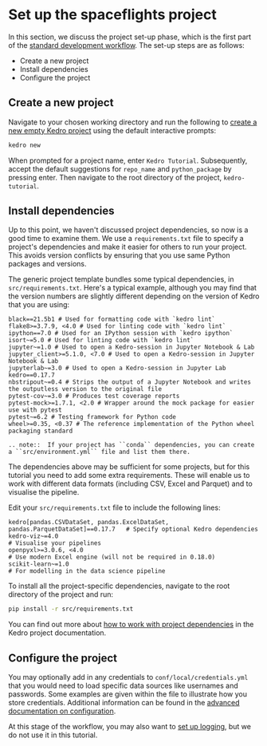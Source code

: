# Set up the spaceflights project

In this section, we discuss the project set-up phase, which is the first part of the [standard development workflow](./01_spaceflights_tutorial.md#kedro-project-development-workflow). The set-up steps are as follows:

* Create a new project
* Install dependencies
* Configure the project

## Create a new project

Navigate to your chosen working directory and run the following to [create a new empty Kedro project](../02_get_started/04_new_project.md#create-a-new-project-interactively) using the default interactive prompts:

```bash
kedro new
```

When prompted for a project name, enter `Kedro Tutorial`. Subsequently, accept the default suggestions for `repo_name` and `python_package` by pressing enter. Then navigate to the root directory of the project, `kedro-tutorial`.

## Install dependencies

Up to this point, we haven't discussed project dependencies, so now is a good time to examine them. We use a `requirements.txt` file to specify a project's dependencies and make it easier for others to run your project. This avoids version conflicts by ensuring that you use same Python packages and versions.

The generic project template bundles some typical dependencies, in `src/requirements.txt`. Here's a typical example, although you may find that the version numbers are slightly different depending on the version of Kedro that you are using:

```text
black==21.5b1 # Used for formatting code with `kedro lint`
flake8>=3.7.9, <4.0 # Used for linting code with `kedro lint`
ipython==7.0 # Used for an IPython session with `kedro ipython`
isort~=5.0 # Used for linting code with `kedro lint`
jupyter~=1.0 # Used to open a Kedro-session in Jupyter Notebook & Lab
jupyter_client>=5.1.0, <7.0 # Used to open a Kedro-session in Jupyter Notebook & Lab
jupyterlab~=3.0 # Used to open a Kedro-session in Jupyter Lab
kedro==0.17.7
nbstripout~=0.4 # Strips the output of a Jupyter Notebook and writes the outputless version to the original file
pytest-cov~=3.0 # Produces test coverage reports
pytest-mock>=1.7.1, <2.0 # Wrapper around the mock package for easier use with pytest
pytest~=6.2 # Testing framework for Python code
wheel>=0.35, <0.37 # The reference implementation of the Python wheel packaging standard
```

```eval_rst
.. note::  If your project has ``conda`` dependencies, you can create a ``src/environment.yml`` file and list them there.
```

The dependencies above may be sufficient for some projects, but for this tutorial you need to add some extra requirements. These will enable us to work with different data formats (including CSV, Excel and Parquet) and to visualise the pipeline.

Edit your `src/requirements.txt` file to include the following lines:

```text
kedro[pandas.CSVDataSet, pandas.ExcelDataSet, pandas.ParquetDataSet]==0.17.7   # Specify optional Kedro dependencies
kedro-viz~=4.0                                                                 # Visualise your pipelines
openpyxl>=3.0.6, <4.0                                                          # Use modern Excel engine (will not be required in 0.18.0)
scikit-learn~=1.0                                                              # For modelling in the data science pipeline
```

To install all the project-specific dependencies, navigate to the root directory of the project and run:

```bash
pip install -r src/requirements.txt
```

You can find out more about [how to work with project dependencies](../04_kedro_project_setup/01_dependencies.md) in the Kedro project documentation.

## Configure the project

You may optionally add in any credentials to `conf/local/credentials.yml` that you would need to load specific data sources like usernames and passwords. Some examples are given within the file to illustrate how you store credentials. Additional information can be found in the [advanced documentation on configuration](../04_kedro_project_setup/02_configuration.md).

At this stage of the workflow, you may also want to [set up logging](../08_logging/01_logging.md), but we do not use it in this tutorial.
